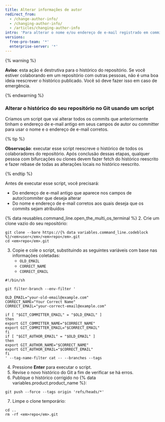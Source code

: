 ```yaml
---
title: Alterar informações de autor
redirect_from:
  - /change-author-info/
  - /changing-author-info/
  - /articles/changing-author-info
intro: 'Para alterar o nome e/ou endereço de e-mail registrado em commits existentes, você deve reescrever todo o histórico do seu repositório Git.'
versions:
  free-pro-team: '*'
  enterprise-server: '*'
---
```


{% warning %}

**Aviso**: esta ação é destrutiva para o histórico do repositório. Se você estiver colaborando em um repositório com outras pessoas, não é uma boa ideia reescrever o histórico publicado. Você só deve fazer isso em caso de emergência.

{% endwarning %}

### Alterar o histórico do seu repositório no Git usando um script

Criamos um script que vai alterar todos os commits que anteriormente tinham o endereço de e-mail antigo em seus campos de autor ou committer para usar o nome e o endereço de e-mail corretos.

{% tip %}

**Observação**: executar esse script reescreve o histórico de todos os colaboradores do repositório. Após conclusão dessas etapas, qualquer pessoa com bifurcações ou clones devem fazer fetch do histórico reescrito e fazer rebase de todas as alterações locais no histórico reescrito.

{% endtip %}

Antes de executar esse script, você precisará:

* Do endereço de e-mail antigo que aparece nos campos de autor/commiter que deseja alterar
* Do nome e endereço de e-mail corretos aos quais deseja que os commits sejam atribuídos

{% data reusables.command_line.open_the_multi_os_terminal %}
2. Crie um clone vazio do seu repositório:
  ```shell
  git clone --bare https://{% data variables.command_line.codeblock %}/<em>user</em>/<em>repo</em>.git
  cd <em>repo</em>.git
  ```
3. Copie e cole o script, substituindo as seguintes variáveis com base nas informações coletadas:
    * `OLD_EMAIL`
    * `CORRECT_NAME`
    * `CORRECT_EMAIL`

  ```shell
  #!/bin/sh

  git filter-branch --env-filter '

  OLD_EMAIL="your-old-email@example.com"
  CORRECT_NAME="Your Correct Name"
  CORRECT_EMAIL="your-correct-email@example.com"

  if [ "$GIT_COMMITTER_EMAIL" = "$OLD_EMAIL" ]
  then
  export GIT_COMMITTER_NAME="$CORRECT_NAME"
  export GIT_COMMITTER_EMAIL="$CORRECT_EMAIL"
  fi
  if [ "$GIT_AUTHOR_EMAIL" = "$OLD_EMAIL" ]
  then
  export GIT_AUTHOR_NAME="$CORRECT_NAME"
  export GIT_AUTHOR_EMAIL="$CORRECT_EMAIL"
  fi
  ' --tag-name-filter cat -- --branches --tags
  ```

4. Pressione **Enter** para executar o script.
5. Revise o novo histórico do Git a fim de verificar se há erros.
6. Publique o histórico corrigido no {% data variables.product.product_name %}:
  ```shell
  git push --force --tags origin 'refs/heads/*'
  ```
7. Limpe o clone temporário:
  ```shell
  cd ..
  rm -rf <em>repo</em>.git
  ```
